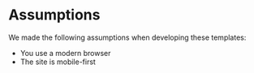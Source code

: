 # Assumptions

We made the following assumptions when developing these templates:

* You use a modern browser
* The site is mobile-first